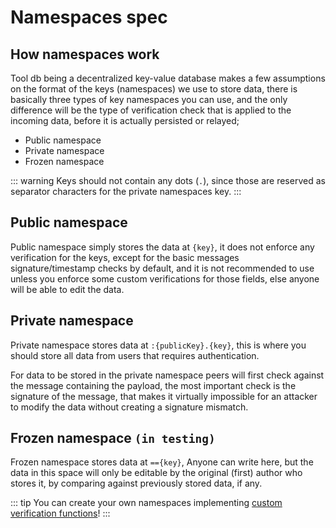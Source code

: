 # Namespaces spec

## How namespaces work

Tool db being a decentralized key-value database makes a few assumptions on the format of the keys (namespaces) we use to store data, there is basically three types of key namespaces you can use, and the only difference will be the type of verification check that is applied to the incoming data, before it is actually persisted or relayed;
- Public namespace
- Private namespace
- Frozen namespace


::: warning
Keys should not contain any dots (`.`), since those are reserved as separator characters for the private namespaces key.
:::

## Public namespace

Public namespace simply stores the data at `{key}`, it does not enforce any verification for the keys, except for the basic messages signature/timestamp checks by default, and it is not recommended to use unless you enforce some custom verifications for those fields, else anyone will be able to edit the data.

## Private namespace

Private namespace stores data at `:{publicKey}.{key}`, this is where you should store all data from users that requires authentication.

For data to be stored in the private namespace peers will first check against the message containing the payload, the most important check is the signature of the message, that makes it virtually impossible for an attacker to modify the data without creating a signature mismatch.


## Frozen namespace `(in testing)`

Frozen namespace stores data at `=={key}`, Anyone can write here, but the data in this space will only be editable by the original (first) author who stores it, by comparing against previously stored data, if any.

::: tip
You can create your own namespaces implementing [custom verification functions](api-listeners.html#tooldb-addcustomverification)!
:::